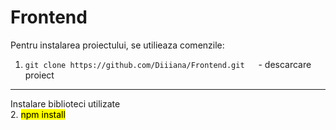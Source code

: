 # Frontend

Pentru instalarea proiectului, se utilieaza comenzile:

1. ```git clone https://github.com/Diiiana/Frontend.git```      &emsp; - descarcare proiect
<hr />
Instalare biblioteci utilizate<br />
2.  <mark>npm install</mark>
